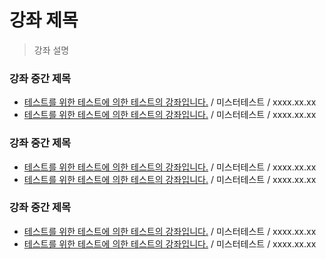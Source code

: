 # 강좌 제목

> 강좌 설명

### 강좌 중간 제목
* [테스트를 위한 테스트에 의한 테스트의 강좌입니다.](/post/sampleview) / 미스터테스트 / xxxx.xx.xx
* [테스트를 위한 테스트에 의한 테스트의 강좌입니다.](/post/sampleview) / 미스터테스트 / xxxx.xx.xx

### 강좌 중간 제목
* [테스트를 위한 테스트에 의한 테스트의 강좌입니다.](/post/sampleview) / 미스터테스트 / xxxx.xx.xx
* [테스트를 위한 테스트에 의한 테스트의 강좌입니다.](/post/sampleview) / 미스터테스트 / xxxx.xx.xx

### 강좌 중간 제목
* [테스트를 위한 테스트에 의한 테스트의 강좌입니다.](/post/sampleview) / 미스터테스트 / xxxx.xx.xx
* [테스트를 위한 테스트에 의한 테스트의 강좌입니다.](/post/sampleview) / 미스터테스트 / xxxx.xx.xx